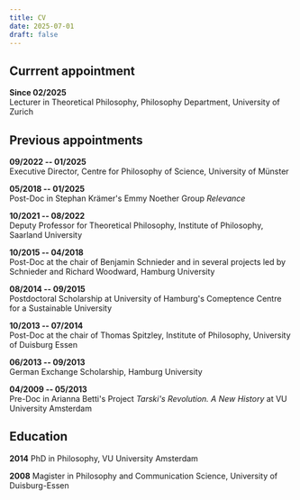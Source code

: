 ```yaml
---
title: CV
date: 2025-07-01
draft: false 
---
```


## Currrent appointment 

**Since 02/2025**   
Lecturer in Theoretical Philosophy, Philosophy Department, University of Zurich


## Previous appointments

**09/2022 -- 01/2025**    
Executive Director, Centre for Philosophy of Science, University of Münster 

**05/2018 -- 01/2025**   
Post-Doc in Stephan Krämer's Emmy Noether Group *Relevance* 

**10/2021 -- 08/2022**   
Deputy Professor for Theoretical Philosophy, Institute of Philosophy, Saarland University 

**10/2015 -- 04/2018**    
Post-Doc at the chair of Benjamin Schnieder and in several projects led by Schnieder and Richard Woodward, Hamburg University 

**08/2014 -- 09/2015**    
Postdoctoral Scholarship at University of Hamburg's Comeptence Centre for a Sustainable University

**10/2013 -- 07/2014**   
Post-Doc at the chair of Thomas Spitzley, Institute of Philosophy, University of Duisburg Essen

**06/2013 -- 09/2013**  
 German Exchange Scholarship, Hamburg University

**04/2009 -- 05/2013**   
Pre-Doc in Arianna Betti's Project *Tarski's Revolution. A New History* at VU University Amsterdam

## Education

**2014** 
PhD in Philosophy, VU University Amsterdam

**2008**
Magister in Philosophy and Communication Science, University of Duisburg-Essen

